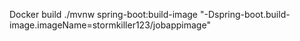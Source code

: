 Docker build
./mvnw spring-boot:build-image "-Dspring-boot.build-image.imageName=stormkiller123/jobappimage"

